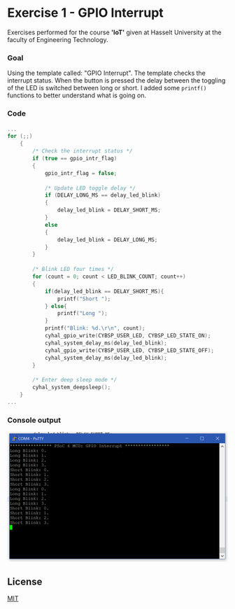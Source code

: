 # Exercise 1 - GPIO Interrupt
Exercises performed for the course **'IoT'** given at Hasselt University at the faculty of Engineering Technology.
### Goal
Using the template called: "GPIO Interrupt". The template checks the interrupt status. When the button is pressed the delay between the toggling of the LED is switched between long or short. I added some ```printf()``` functions to better understand what is going on.

### Code
```C
...
for (;;)
    {
        /* Check the interrupt status */
        if (true == gpio_intr_flag)
        {
            gpio_intr_flag = false;

            /* Update LED toggle delay */
            if (DELAY_LONG_MS == delay_led_blink)
            {
                delay_led_blink = DELAY_SHORT_MS;
            }
            else
            {
                delay_led_blink = DELAY_LONG_MS;
            }
        }

        /* Blink LED four times */
        for (count = 0; count < LED_BLINK_COUNT; count++)
        {
        	if(delay_led_blink == DELAY_SHORT_MS){
        		printf("Short ");
        	} else{
        		printf("Long ");
        	}
        	printf("Blink: %d.\r\n", count);
            cyhal_gpio_write(CYBSP_USER_LED, CYBSP_LED_STATE_ON);
            cyhal_system_delay_ms(delay_led_blink);
            cyhal_gpio_write(CYBSP_USER_LED, CYBSP_LED_STATE_OFF);
            cyhal_system_delay_ms(delay_led_blink);
        }

        /* Enter deep sleep mode */
        cyhal_system_deepsleep();
    }
...
```

### Console output
![Putty Console Output](console_output.png "Putty Console Output")

## License
[MIT](https://choosealicense.com/licenses/mit/)